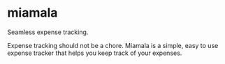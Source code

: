 # miamala

Seamless expense tracking.

Expense tracking should not be a chore. Miamala is a simple, easy to use expense tracker that helps you keep track of your expenses.
